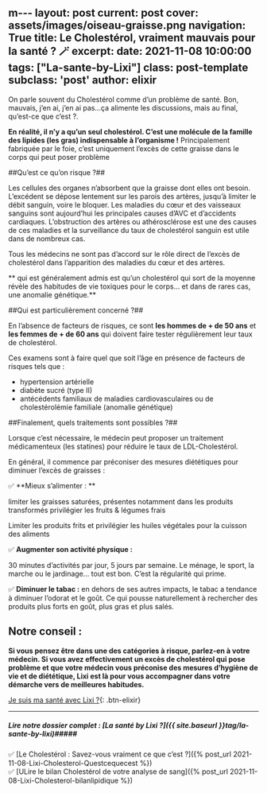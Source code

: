 m---
layout: post
current: post
cover: assets/images/oiseau-graisse.png
navigation: True
title: Le Cholestérol, vraiment mauvais pour la santé ? 🪄
excerpt: 
date: 2021-11-08 10:00:00
tags: ["La-sante-by-Lixi"]
class: post-template
subclass: 'post'
author: elixir
---
On parle souvent du Cholestérol comme d’un problème de santé. Bon, mauvais, j’en ai, j’en ai pas...ça alimente les discussions, mais au final, qu’est-ce que c’est ?.

**En réalité, il n’y a qu’un seul cholestérol. C’est une molécule de la famille des lipides (les gras) indispensable à l’organisme !**
Principalement fabriquée par le foie, c’est uniquement l’excès de cette graisse dans le corps qui peut poser problème

##Qu’est ce qu’on risque ?##

Les cellules des organes n’absorbent que la graisse dont elles ont besoin. L’excédent se dépose lentement sur les parois des artères, jusqu’à limiter le débit sanguin, voire le bloquer.
Les maladies du cœur et des vaisseaux sanguins sont aujourd’hui les principales causes d’AVC et d’accidents cardiaques. L’obstruction des artères ou athérosclérose est une des causes de ces maladies et la surveillance du taux de cholestérol sanguin est utile dans de nombreux cas.

Tous les médecins ne sont pas d’accord sur le rôle direct de l’excès de cholestérol dans l’apparition des maladies du cœur et des artères.

** qui est généralement admis est qu’un cholestérol qui sort de la moyenne révèle des habitudes de vie toxiques pour le corps… et dans de rares cas, une anomalie génétique.**

##Qui est particulièrement concerné ?##

En l’absence de facteurs de risques, ce sont **les hommes de + de 50 ans** et **les femmes de + de 60 ans** qui doivent faire tester régulièrement leur taux de cholestérol.

Ces examens sont à faire quel que soit l’âge en présence de facteurs de risques tels que :
- hypertension artérielle
- diabète sucré (type II)
- antécédents familiaux de maladies cardiovasculaires ou de cholestérolémie familiale (anomalie génétique)

##Finalement, quels traitements sont possibles ?##

Lorsque c’est nécessaire, le médecin peut proposer un traitement médicamenteux (les statines) pour réduire le taux de LDL-Cholestérol.

En général, il commence par préconiser des mesures diététiques pour diminuer l’excès de graisses :

✅ **Mieux s’alimenter : **

limiter les graisses saturées, présentes notamment dans les produits transformés
privilégier les fruits & légumes frais

Limiter les produits frits et privilégier les huiles végétales pour la cuisson des aliments

✅ **Augmenter son activité physique :**

30 minutes d’activités par jour, 5 jours par semaine. Le ménage, le sport, la marche ou le jardinage… tout est bon. C’est la régularité qui prime.

✅ **Diminuer le tabac :** en dehors de ses autres impacts, le tabac a tendance à diminuer l’odorat et le goût. Ce qui pousse naturellement à rechercher des produits plus forts en goût, plus gras et plus salés.

## Notre conseil : ##

**Si vous pensez être dans une des catégories à risque, parlez-en à votre médecin.
Si vous avez effectivement un excès de cholestérol qui pose problème et que votre médecin vous préconise des mesures d’hygiène de vie et de diététique, Lixi est là pour vous accompagner dans votre démarche vers de meilleures habitudes.**

[Je suis ma santé avec Lixi ?](https://www.lixi-sante.fr/){: .btn-elixir}


---
  
##### Lire notre dossier complet : [La santé by Lixi ?]({{ site.baseurl }}tag/la-sante-by-lixi)#####

✅ [Le Cholestérol : Savez-vous vraiment ce que c’est ?]({% post_url 2021-11-08-Lixi-Cholesterol-Questcequecest %})  
✅ [ULire le bilan Cholestérol de votre analyse de sang]({% post_url 2021-11-08-Lixi-Cholesterol-bilanlipidique %})  
 




